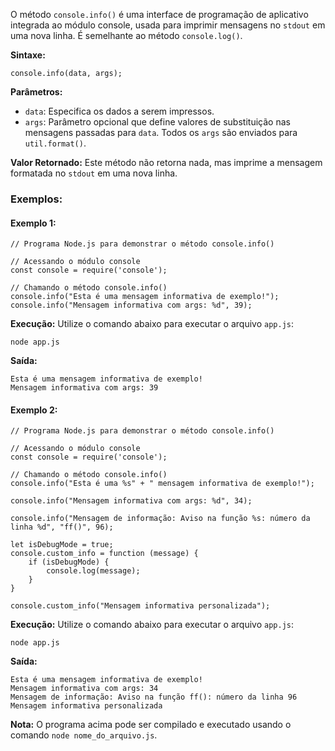 O método `console.info()` é uma interface de programação de aplicativo integrada ao módulo console, usada para imprimir mensagens no `stdout` em uma nova linha. É semelhante ao método `console.log()`.

**Sintaxe:**

```
console.info(data, args);
```

**Parâmetros:**

- `data`: Especifica os dados a serem impressos.
- `args`: Parâmetro opcional que define valores de substituição nas mensagens passadas para `data`. Todos os `args` são enviados para `util.format()`.

**Valor Retornado:** Este método não retorna nada, mas imprime a mensagem formatada no `stdout` em uma nova linha.

### Exemplos:

#### Exemplo 1:

```
// Programa Node.js para demonstrar o método console.info()

// Acessando o módulo console
const console = require('console');

// Chamando o método console.info()
console.info("Esta é uma mensagem informativa de exemplo!");
console.info("Mensagem informativa com args: %d", 39);
```

**Execução:** Utilize o comando abaixo para executar o arquivo `app.js`:

```
node app.js
```

**Saída:**

```
Esta é uma mensagem informativa de exemplo!
Mensagem informativa com args: 39
```

#### Exemplo 2:

```
// Programa Node.js para demonstrar o método console.info()

// Acessando o módulo console
const console = require('console');

// Chamando o método console.info()
console.info("Esta é uma %s" + " mensagem informativa de exemplo!");

console.info("Mensagem informativa com args: %d", 34);

console.info("Mensagem de informação: Aviso na função %s: número da linha %d", "ff()", 96);

let isDebugMode = true;
console.custom_info = function (message) {
    if (isDebugMode) {
        console.log(message);
    }
}

console.custom_info("Mensagem informativa personalizada");
```

**Execução:** Utilize o comando abaixo para executar o arquivo `app.js`:

```
node app.js
```

**Saída:**

```
Esta é uma mensagem informativa de exemplo!
Mensagem informativa com args: 34
Mensagem de informação: Aviso na função ff(): número da linha 96
Mensagem informativa personalizada
```

**Nota:** O programa acima pode ser compilado e executado usando o comando `node nome_do_arquivo.js`.

